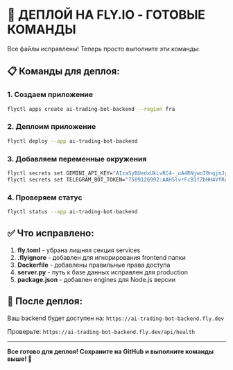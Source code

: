 # 🚀 ДЕПЛОЙ НА FLY.IO - ГОТОВЫЕ КОМАНДЫ

Все файлы исправлены! Теперь просто выполните эти команды:

## 📋 Команды для деплоя:

### 1. Создаем приложение
```bash
flyctl apps create ai-trading-bot-backend --region fra
```

### 2. Деплоим приложение
```bash
flyctl deploy --app ai-trading-bot-backend
```

### 3. Добавляем переменные окружения
```bash
flyctl secrets set GEMINI_API_KEY="AIzaSyBUedxUkLvRC4-_uA4RNjwoI0nqjmJyk4A" --app ai-trading-bot-backend
flyctl secrets set TELEGRAM_BOT_TOKEN="7509126992:AAH5lvrFcB1fZbHH4VfRu4E8djaA7r19TFY" --app ai-trading-bot-backend
```

### 4. Проверяем статус
```bash
flyctl status --app ai-trading-bot-backend
```

## ✅ Что исправлено:

1. **fly.toml** - убрана лишняя секция services
2. **.flyignore** - добавлен для игнорирования frontend папки
3. **Dockerfile** - добавлены правильные права доступа
4. **server.py** - путь к базе данных исправлен для production
5. **package.json** - добавлен engines для Node.js версии

## 🎯 После деплоя:

Ваш backend будет доступен на: `https://ai-trading-bot-backend.fly.dev`

Проверьте: `https://ai-trading-bot-backend.fly.dev/api/health`

---

**Все готово для деплоя! Сохраните на GitHub и выполните команды выше! 🚀**